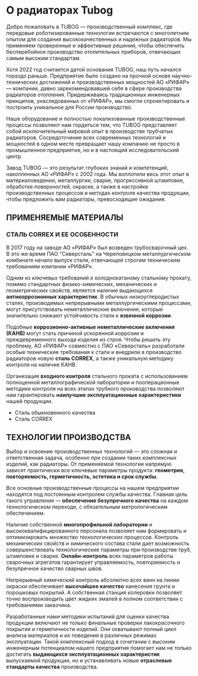 # О радиаторах Tubog

Добро пожаловать в TUBOG — производственный комплекс, где передовые роботизированные технологии встречаются с многолетним опытом для создания высококачественных и надежных радиаторов. Мы применяем проверенные и эффективные решения, чтобы обеспечить бесперебойное производство отопительных приборов, отвечающих самым высоким стандартам.

Хотя 2022 год считается датой основания TUBOG, наш путь начался гораздо раньше. Предприятие было создано на прочной основе научно-технических достижений и производственных мощностей АО «РИФАР» — компании, давно зарекомендовавшей себя в сфере производства радиаторов отопления. Придерживаясь традиционных инженерных принципов, унаследованных от «РИФАР», мы смогли спроектировать и построить уникальное для России производство.

Наше оборудование и полностью локализованные производственные процессы позволяют нам гордиться тем, что TUBOG представляет собой исключительный мировой опыт в производстве трубчатых радиаторов. Сосредоточение всех современных технологий и мощностей в одном месте превращает нашу компанию не просто в промышленное предприятие, но и в настоящий исследовательский центр.

Завод TUBOG — это результат глубоких знаний и компетенций, накопленных АО «РИФАР» с 2002 года. Мы воплотили весь этот опыт в материаловедении, металлургии, сварке, прогрессивной штамповке, обработке поверхностей, окраске, а также в настройке производственных процессов и методах контроля качества продукции, чтобы предложить вам радиаторы, превосходящие ожидания.

## ПРИМЕНЯЕМЫЕ МАТЕРИАЛЫ

### СТАЛЬ CORREX И ЕЕ ОСОБЕННОСТИ

В 2017 году на заводе АО «РИФАР» был возведен трубосварочный цех. В это же время ПАО "Северсталь" на Череповецком металлургическом комбинате начало выпуск стали, отвечающей строгим техническим требованиям компании «РИФАР».

Одним из ключевых требований к холоднокатаному стальному прокату, помимо стандартных физико-химических, механических и геометрических свойств, является наличие выдающихся **антикоррозионных характеристик**. В обычных низкоуглеродистых сталях, производимых непрерывными металлургическими процессами, могут присутствовать неметаллические включения, которые значительно снижают устойчивость стали к **язвенной коррозии**.

Подобные **коррозионно-активные неметаллические включения (КАНВ)** могут стать причиной ускоренной коррозии и преждевременного выхода изделия из строя. Чтобы решить эту проблему, АО «РИФАР» совместно с ПАО «Северсталь» разработали особые технические требования к стали и внедрили в производство радиаторов новую **сталь CORREX**, а также уникальную методику контроля на наличие КАНВ.

Организация **входного контроля** стального проката с использованием полноценной металлографической лаборатории и пооперационные методики контроля на всех этапах трубного производства позволяют нам гарантировать **наилучшие эксплуатационные характеристики** нашей продукции.

* Сталь обыкновенного качества
* Сталь CORREX
  
## ТЕХНОЛОГИИ ПРОИЗВОДСТВА

Выбор и освоение производственных технологий — это сложная и ответственная задача, особенно при создании таких комплексных изделий, как радиаторы. От применяемой технологии напрямую зависят практически все ключевые параметры продукта: **геометрия, повторяемость, герметичность, эстетика и срок службы**.

Все основные производственные процессы на нашем предприятии находятся под постоянным контролем службы качества. Главная цель такого управления — **обеспечение безупречного качества** на каждом технологическом переходе, с обязательным метрологическим обеспечением.

Наличие собственной **многопрофильной лаборатории** и высококвалифицированного персонала позволяет нам формировать и оптимизировать множество технологических процессов. Контроль механических свойств и химического состава стали дает возможность совершенствовать технологические параметры при производстве труб, штамповке и сварке. **Онлайн-контроль** всех параметров работы сварочных агрегатов гарантирует управляемость, повторяемость и безупречное качество сварных швов.

Непрерывный химический контроль абсолютно всех ванн на линии окраски обеспечивает **высочайшее качество** нанесения грунта и порошковых покрытий. А собственная станция колеровки позволяет точно воспроизводить цвет жидких эмалей в полном соответствии с требованиями заказчика.

Разработанные нами методики испытаний для оценки качества продукции включают не только финальные проверки лакокрасочного покрытия и герметичности изделий. Они охватывают полный цикл анализа материалов и их поведения в различных режимах эксплуатации. Такой комплексный подход в сочетании с высоким инженерным потенциалом нашего предприятия помогает нам не только достигать **выдающихся эксплуатационных характеристик** выпускаемой продукции, но и устанавливать новые **отраслевые стандарты качества** производства.
